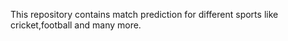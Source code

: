 This repository contains match prediction for different sports like cricket,football and many more.
